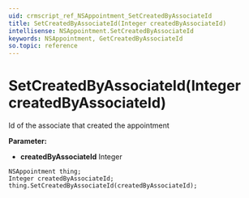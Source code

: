 ```yaml
---
uid: crmscript_ref_NSAppointment_SetCreatedByAssociateId
title: SetCreatedByAssociateId(Integer createdByAssociateId)
intellisense: NSAppointment.SetCreatedByAssociateId
keywords: NSAppointment, GetCreatedByAssociateId
so.topic: reference
---
```


# SetCreatedByAssociateId(Integer createdByAssociateId)

Id of the associate that created the appointment

**Parameter:** 
* **createdByAssociateId** Integer

```crmscript
NSAppointment thing;
Integer createdByAssociateId;
thing.SetCreatedByAssociateId(createdByAssociateId);
```


